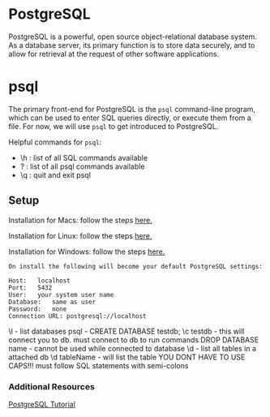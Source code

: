 # PostgreSQL

PostgreSQL is a powerful, open source object-relational database system. As a database server, its primary function is to store data securely, and to allow for retrieval at the request of other software applications.


# psql

The primary front-end for PostgreSQL is the `psql` command-line program, which can be used to enter SQL queries directly, or execute them from a file. For now, we will use `psql` to get introduced to PostgreSQL.

Helpful commands for `psql`:
- \h : list of all SQL commands available
- \? : list of all psql commands available
- \q : quit and exit psql


## Setup

Installation for Macs: follow the steps [here.](http://postgresapp.com/documentation/)

Installation for Linux: follow the steps [here.](https://www.postgresql.org/download/linux/)

Installation for Windows: follow the steps [here.](https://www.postgresql.org/download/windows/)


```
On install the following will become your default PostgreSQL settings:

Host:	localhost
Port:	5432
User:	your system user name
Database:	same as user
Password:	none
Connection URL:	postgresql://localhost
```

\l - list databases
psql - CREATE DATABASE testdb;
\c testdb - this will connect you to db. must connect to db to run commands
DROP DATABASE name - cannot be used while connected to database
\d - list all tables in a attached db
\d tableName - will list the table
YOU DONT HAVE TO USE CAPS!!!
must follow SQL statements with semi-colons


### Additional Resources

[PostgreSQL Tutorial](https://www.tutorialspoint.com/postgresql/index.htm)
